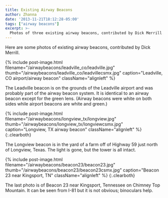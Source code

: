 ```yaml
---
title: Existing Airway Beacons
author: Zhanna
date: '2013-11-21T18:12:28-05:00'
tags: ["airway beacons"]
excerpt: >-
  Photos of three existing airway beacons, contributed by Dick Merrill.    
---
```


Here are some photos of existing airway beacons, contributed by Dick Merrill.

{% include post-image.html filename="/airwaybeacons/leadville_co/leadville.jpg" thumb="/airwaybeacons/leadville_co/leadvillecsmx.jpg" caption="Leadville, CO airport/airway beacon" className="alignleft" %}

The Leadville beacon is on the grounds of the Leadville airport and was probably part of the airway beacon system.  It is identical to an airway beacon except for the green lens. (Airway beacons were white on both sides while airport beacons are white and green.)

{% include post-image.html filename="/airwaybeacons/longview_tx/longview.jpg" thumb="/airwaybeacons/longview_tx/longviewcsmx.jpg" caption="Longview, TX airway beacon" className="alignleft" %}
{:.clearboth}

The Longview beacon is in the yard of a farm off of Highway 59 just north of Longview, Texas. The light is gone, but the tower is all intact.

{% include post-image.html filename="/airwaybeacons/beacon23/beacon23.jpg" thumb="/airwaybeacons/beacon23/beacon23csmx.jpg" caption="Beacon 23 near Kingsport, TN" className="alignleft" %}
{:.clearboth}

The last photo is of Beacon 23 near Kingsport, Tennessee on Chimney Top Mountain. It can be seen from I-81 but it is not obvious; binoculars help.

